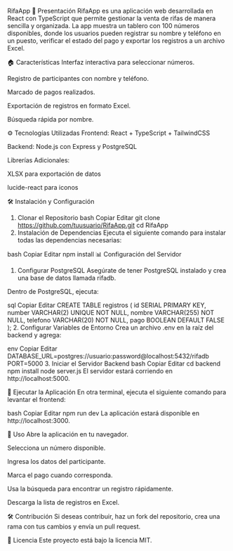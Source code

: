 RifaApp
🌟 Presentación
RifaApp es una aplicación web desarrollada en React con TypeScript que permite gestionar la venta de rifas de manera sencilla y organizada. La app muestra un tablero con 100 números disponibles, donde los usuarios pueden registrar su nombre y teléfono en un puesto, verificar el estado del pago y exportar los registros a un archivo Excel.

🏠 Características
Interfaz interactiva para seleccionar números.

Registro de participantes con nombre y teléfono.

Marcado de pagos realizados.

Exportación de registros en formato Excel.

Búsqueda rápida por nombre.

⚙️ Tecnologías Utilizadas
Frontend: React + TypeScript + TailwindCSS

Backend: Node.js con Express y PostgreSQL

Librerías Adicionales:

XLSX para exportación de datos

lucide-react para iconos

🛠️ Instalación y Configuración
1. Clonar el Repositorio
bash
Copiar
Editar
git clone https://github.com/tuusuario/RifaApp.git
cd RifaApp
2. Instalación de Dependencias
Ejecuta el siguiente comando para instalar todas las dependencias necesarias:

bash
Copiar
Editar
npm install
📊 Configuración del Servidor
1. Configurar PostgreSQL
Asegúrate de tener PostgreSQL instalado y crea una base de datos llamada rifadb.

Dentro de PostgreSQL, ejecuta:

sql
Copiar
Editar
CREATE TABLE registros (
    id SERIAL PRIMARY KEY,
    number VARCHAR(2) UNIQUE NOT NULL,
    nombre VARCHAR(255) NOT NULL,
    telefono VARCHAR(20) NOT NULL,
    pago BOOLEAN DEFAULT FALSE
);
2. Configurar Variables de Entorno
Crea un archivo .env en la raíz del backend y agrega:

env
Copiar
Editar
DATABASE_URL=postgres://usuario:password@localhost:5432/rifadb
PORT=5000
3. Iniciar el Servidor Backend
bash
Copiar
Editar
cd backend
npm install
node server.js
El servidor estará corriendo en http://localhost:5000.

🌟 Ejecutar la Aplicación
En otra terminal, ejecuta el siguiente comando para levantar el frontend:

bash
Copiar
Editar
npm run dev
La aplicación estará disponible en http://localhost:3000.

🚀 Uso
Abre la aplicación en tu navegador.

Selecciona un número disponible.

Ingresa los datos del participante.

Marca el pago cuando corresponda.

Usa la búsqueda para encontrar un registro rápidamente.

Descarga la lista de registros en Excel.

🛠️ Contribución
Si deseas contribuir, haz un fork del repositorio, crea una rama con tus cambios y envía un pull request.

📃 Licencia
Este proyecto está bajo la licencia MIT.